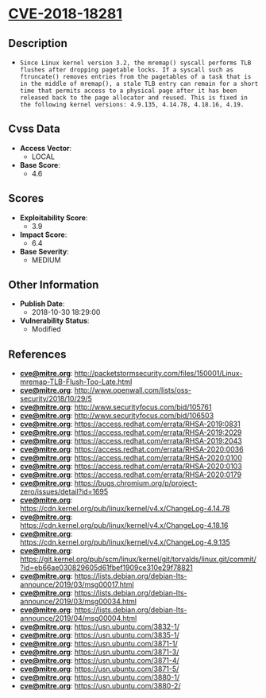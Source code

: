 
# [CVE-2018-18281](https://cve.mitre.org/cgi-bin/cvename.cgi?name=CVE-2018-18281)

## Description

- `Since Linux kernel version 3.2, the mremap() syscall performs TLB flushes after dropping pagetable locks. If a syscall such as ftruncate() removes entries from the pagetables of a task that is in the middle of mremap(), a stale TLB entry can remain for a short time that permits access to a physical page after it has been released back to the page allocator and reused. This is fixed in the following kernel versions: 4.9.135, 4.14.78, 4.18.16, 4.19.`

## Cvss Data

- **Access Vector**:
  - LOCAL
- **Base Score**:
  - 4.6

## Scores

- **Exploitability Score**:
  - 3.9
- **Impact Score**:
  - 6.4
- **Base Severity**:
  - MEDIUM

## Other Information

- **Publish Date**:
  - 2018-10-30 18:29:00
- **Vulnerability Status**:
  - Modified

## References

- **cve@mitre.org**: http://packetstormsecurity.com/files/150001/Linux-mremap-TLB-Flush-Too-Late.html
- **cve@mitre.org**: http://www.openwall.com/lists/oss-security/2018/10/29/5
- **cve@mitre.org**: http://www.securityfocus.com/bid/105761
- **cve@mitre.org**: http://www.securityfocus.com/bid/106503
- **cve@mitre.org**: https://access.redhat.com/errata/RHSA-2019:0831
- **cve@mitre.org**: https://access.redhat.com/errata/RHSA-2019:2029
- **cve@mitre.org**: https://access.redhat.com/errata/RHSA-2019:2043
- **cve@mitre.org**: https://access.redhat.com/errata/RHSA-2020:0036
- **cve@mitre.org**: https://access.redhat.com/errata/RHSA-2020:0100
- **cve@mitre.org**: https://access.redhat.com/errata/RHSA-2020:0103
- **cve@mitre.org**: https://access.redhat.com/errata/RHSA-2020:0179
- **cve@mitre.org**: https://bugs.chromium.org/p/project-zero/issues/detail?id=1695
- **cve@mitre.org**: https://cdn.kernel.org/pub/linux/kernel/v4.x/ChangeLog-4.14.78
- **cve@mitre.org**: https://cdn.kernel.org/pub/linux/kernel/v4.x/ChangeLog-4.18.16
- **cve@mitre.org**: https://cdn.kernel.org/pub/linux/kernel/v4.x/ChangeLog-4.9.135
- **cve@mitre.org**: https://git.kernel.org/pub/scm/linux/kernel/git/torvalds/linux.git/commit/?id=eb66ae030829605d61fbef1909ce310e29f78821
- **cve@mitre.org**: https://lists.debian.org/debian-lts-announce/2019/03/msg00017.html
- **cve@mitre.org**: https://lists.debian.org/debian-lts-announce/2019/03/msg00034.html
- **cve@mitre.org**: https://lists.debian.org/debian-lts-announce/2019/04/msg00004.html
- **cve@mitre.org**: https://usn.ubuntu.com/3832-1/
- **cve@mitre.org**: https://usn.ubuntu.com/3835-1/
- **cve@mitre.org**: https://usn.ubuntu.com/3871-1/
- **cve@mitre.org**: https://usn.ubuntu.com/3871-3/
- **cve@mitre.org**: https://usn.ubuntu.com/3871-4/
- **cve@mitre.org**: https://usn.ubuntu.com/3871-5/
- **cve@mitre.org**: https://usn.ubuntu.com/3880-1/
- **cve@mitre.org**: https://usn.ubuntu.com/3880-2/
